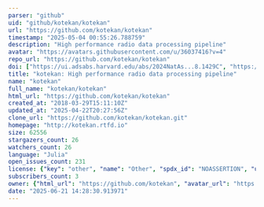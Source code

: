 ```yaml
---
parser: "github"
uid: "github/kotekan/kotekan"
url: "https://github.com/kotekan/kotekan"
timestamp: "2025-05-04 00:55:26.788759"
description: "High performance radio data processing pipeline"
avatar: "https://avatars.githubusercontent.com/u/36037416?v=4"
repo_url: "https://github.com/kotekan/kotekan"
doi: ["https://ui.adsabs.harvard.edu/abs/2024NatAs...8.1429C", "https://ui.adsabs.harvard.edu/abs/2025ascl.soft04030R/abstract"]
title: "kotekan: High performance radio data processing pipeline"
name: "kotekan"
full_name: "kotekan/kotekan"
html_url: "https://github.com/kotekan/kotekan"
created_at: "2018-03-29T15:11:10Z"
updated_at: "2025-04-22T20:27:56Z"
clone_url: "https://github.com/kotekan/kotekan.git"
homepage: "http://kotekan.rtfd.io"
size: 62556
stargazers_count: 26
watchers_count: 26
language: "Julia"
open_issues_count: 231
license: {"key": "other", "name": "Other", "spdx_id": "NOASSERTION", "url": null, "node_id": "MDc6TGljZW5zZTA="}
subscribers_count: 3
owner: {"html_url": "https://github.com/kotekan", "avatar_url": "https://avatars.githubusercontent.com/u/36037416?v=4", "login": "kotekan", "type": "Organization"}
date: "2025-06-21 14:28:30.913971"
---
```

